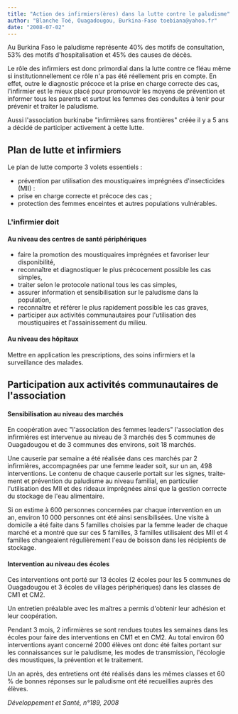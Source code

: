 ```yaml
---
title: "Action des infirmiers(ères) dans la lutte contre le paludisme"
author: "Blanche Toé, Ouagadougou, Burkina-Faso toebiana@yahoo.fr"
date: "2008-07-02"
---
```


<div class="teaser"><p>Au Burkina Faso le paludisme représente 40% des motifs de consultation, 53% des motifs d'hospitalisation et 45% des causes de décès.</p>
<p>Le rôle des infirmiers est donc primordial dans la lutte contre ce fléau même si institu­tionnellement ce rôle n'a pas été réellement pris en compte. En effet, outre le diagnostic précoce et la prise en charge correcte des cas, l'infirmier est le mieux placé pour pro­mouvoir les moyens de prévention et infor­mer tous les parents et surtout les femmes des conduites à tenir pour prévenir et traiter le paludisme.</p>
<p>Aussi l'association burkinabe "infirmières sans frontières" créée il y a 5 ans a décidé de participer activement à cette lutte.</p></div>

## Plan de lutte et infirmiers

Le plan de lutte comporte 3 volets essentiels :

- prévention par utilisation des moustiquaires imprégnées d'insecticides (MII) :
- prise en charge correcte et précoce des cas ;
- protection des femmes enceintes et autres populations vulnérables.

### L'infirmier doit

#### Au niveau des centres de santé péri­phériques

- faire la promotion des moustiquaires imprégnées et favoriser leur disponibilité,
- reconnaître et diagnostiquer le plus préco­cement possible les cas simples,
- traiter selon le protocole national tous les cas simples,
- assurer information et sensibilisation sur le paludisme dans la population,
- reconnaître et référer le plus rapidement possible les cas graves,
- participer aux activités communautaires pour l'utilisation des moustiquaires et l'as­sainissement du milieu.

#### Au niveau des hôpitaux

Mettre en application les prescriptions, des soins infirmiers et la surveillance des malades.

## Participation aux activités com­munautaires de l'association

#### Sensibilisation au niveau des marchés

En coopération avec "l'association des femmes leaders" l'association des infirmières est intervenue au niveau de 3 marchés des 5 communes de Ouagadougou et de 3 com­munes des environs, soit 18 marchés.

Une causerie par semaine a été réalisée dans ces marchés par 2 infirmières, accom­pagnées par une femme leader soit, sur un an, 498 interventions. Le contenu de chaque causerie portait sur les signes, traite­ment et prévention du paludisme au niveau familial, en particulier l'utilisation des MII et des rideaux imprégnées ainsi que la gestion correcte du stockage de l'eau alimentaire.

Si on estime à 600 personnes concernées par chaque intervention en un an, environ 10 000 personnes ont été ainsi sensibilisées. Une visite à domicile a été faite dans 5 familles choisies par la femme leader de chaque marché et a montré que sur ces 5 familles, 3 familles utilisaient des MII et 4 familles changeaient régulièrement l'eau de boisson dans les récipients de stockage.

#### Intervention au niveau des écoles

Ces interventions ont porté sur 13 écoles (2 écoles pour les 5 communes de Ouaga­dougou et 3 écoles de villages périphériques) dans les classes de CM1 et CM2.

Un entretien préalable avec les maîtres a permis d'obtenir leur adhésion et leur coopération.

Pendant 3 mois, 2 infirmières se sont ren­dues toutes les semaines dans les écoles pour faire des interventions en CM1 et en CM2. Au total environ 60 interventions ayant concerné 2000 élèves ont donc été faites portant sur les connaissances sur le paludisme, les modes de transmission, l'éco­logie des moustiques, la prévention et le trai­tement.

Un an après, des entretiens ont été réalisés dans les mêmes classes et 60 % de bonnes réponses sur le paludisme ont été recueillies auprès des élèves.

*Développement et Santé, n°189, 2008*
